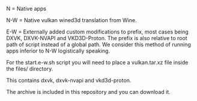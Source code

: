 N = Native apps

N-W = Native vulkan wined3d translation from Wine.

E-W = Externally added custom modifications to prefix, most cases being DXVK, DXVK-NVAPI and VKD3D-Proton. The prefix is also relative to root path of script instead of a global path. We consider this method of running apps inferior to N-W logistically speaking.


For the start.e-w.sh script you will need to place a vulkan.tar.xz file inside the files/ directory.

This contains dxvk, dxvk-nvapi and vkd3d-proton.

The archive is included in this repository and you can download it.